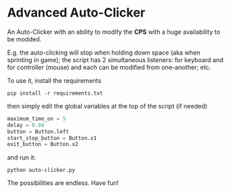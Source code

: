 # Advanced Auto-Clicker

An Auto-Clicker with an ability to modify the **CPS** with a huge availability to be modded. 

E.g. the auto-clicking will stop when holding down space (aka when sprinting in game); the script has 2 simultaneous listeners: for keyboard and for controller (mouse)
and each can be modified from one-another; etc. 

To use it, install the requirements

```
pip install -r requirements.txt
```

then simply edit the global variables at the top of the script (if needed)

```python
maximum_time_on = 5
delay = 0.04
button = Button.left
start_stop_button = Button.x1
exit_button = Button.x2
```

and run it:
```
python auto-clicker.py
```

The possibilities are endless. Have fun!
